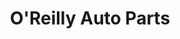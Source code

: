 ---
title: "O'Reilly Auto Parts"
url: /muskogee/oreilly-auto-parts-north-main-street/
shop: car parts
---